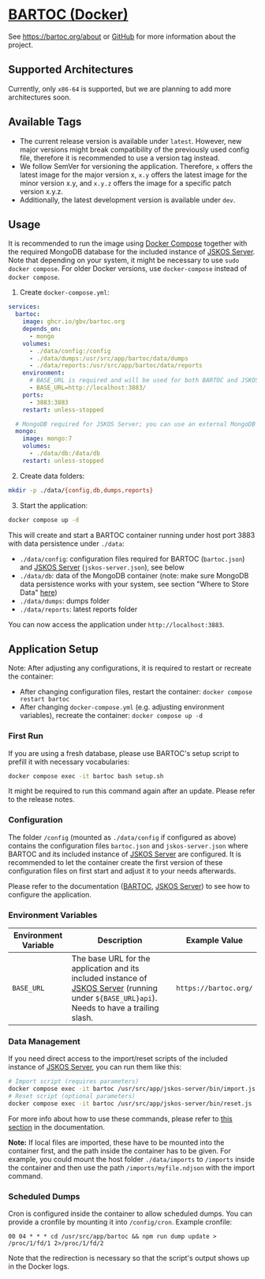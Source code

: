 # [BARTOC (Docker)](https://github.com/gbv/bartoc.org)

See https://bartoc.org/about or [GitHub](https://github.com/gbv/bartoc.org) for more information about the project.

## Supported Architectures
Currently, only `x86-64` is supported, but we are planning to add more architectures soon.

## Available Tags
- The current release version is available under `latest`. However, new major versions might break compatibility of the previously used config file, therefore it is recommended to use a version tag instead.
- We follow SemVer for versioning the application. Therefore, `x` offers the latest image for the major version x, `x.y` offers the latest image for the minor version x.y, and `x.y.z` offers the image for a specific patch version x.y.z.
- Additionally, the latest development version is available under `dev`.

## Usage
It is recommended to run the image using [Docker Compose](https://docs.docker.com/compose/) together with the required MongoDB database for the included instance of [JSKOS Server]. Note that depending on your system, it might be necessary to use `sudo docker compose`. For older Docker versions, use `docker-compose` instead of `docker compose`.

1. Create `docker-compose.yml`:

```yml
services:
  bartoc:
    image: ghcr.io/gbv/bartoc.org
    depends_on:
      - mongo
    volumes:
      - ./data/config:/config
      - ./data/dumps:/usr/src/app/bartoc/data/dumps
      - ./data/reports:/usr/src/app/bartoc/data/reports
    environment:
      # BASE_URL is required and will be used for both BARTOC and JSKOS Server
      - BASE_URL=http://localhost:3883/
    ports:
      - 3883:3883
    restart: unless-stopped

  # MongoDB required for JSKOS Server; you can use an external MongoDB as well (needs to be configured in data/config/jskos-server.json)
  mongo:
    image: mongo:7
    volumes:
      - ./data/db:/data/db
    restart: unless-stopped
```

2. Create data folders:

```bash
mkdir -p ./data/{config,db,dumps,reports}
```

3. Start the application:

```bash
docker compose up -d
```

This will create and start a BARTOC container running under host port 3883 with data persistence under `./data`:

- `./data/config`: configuration files required for BARTOC (`bartoc.json`) and [JSKOS Server] (`jskos-server.json`), see below
- `./data/db`: data of the MongoDB container (note: make sure MongoDB data persistence works with your system, see section "Where to Store Data" [here](https://hub.docker.com/_/mongo))
- `./data/dumps`: dumps folder
- `./data/reports`: latest reports folder

You can now access the application under `http://localhost:3883`.

## Application Setup
Note: After adjusting any configurations, it is required to restart or recreate the container:
- After changing configuration files, restart the container: `docker compose restart bartoc`
- After changing `docker-compose.yml` (e.g. adjusting environment variables), recreate the container: `docker compose up -d`

### First Run
If you are using a fresh database, please use BARTOC's setup script to prefill it with necessary vocabularies:

```sh
docker compose exec -it bartoc bash setup.sh
```

It might be required to run this command again after an update. Please refer to the release notes.

### Configuration
The folder `/config` (mounted as `./data/config` if configured as above) contains the configuration files `bartoc.json` and `jskos-server.json` where BARTOC and its included instance of [JSKOS Server] are configured. It is recommended to let the container create the first version of these configuration files on first start and adjust it to your needs afterwards.

Please refer to the documentation ([BARTOC](https://github.com/gbv/bartoc.org#configuration), [JSKOS Server](https://github.com/gbv/jskos-server#configuration)) to see how to configure the application.

### Environment Variables
| Environment Variable | Description                                                                                   | Example Value       |
|----------------------|-----------------------------------------------------------------------------------------------|---------------------|
| `BASE_URL`           | The base URL for the application and its included instance of [JSKOS Server] (running under `${BASE_URL}api`). Needs to have a trailing slash.                                         | `https://bartoc.org/`          |

### Data Management
If you need direct access to the import/reset scripts of the included instance of [JSKOS Server], you can run them like this:

```sh
# Import script (requires parameters)
docker compose exec -it bartoc /usr/src/app/jskos-server/bin/import.js
# Reset script (optional parameters)
docker compose exec -it bartoc /usr/src/app/jskos-server/bin/reset.js
```

For more info about how to use these commands, please refer to [this section](https://github.com/gbv/jskos-server#data-import) in the documentation.

**Note:** If local files are imported, these have to be mounted into the container first, and the path inside the container has to be given. For example, you could mount the host folder `./data/imports` to `/imports` inside the container and then use the path `/imports/myfile.ndjson` with the import command.

### Scheduled Dumps
Cron is configured inside the container to allow scheduled dumps. You can provide a cronfile by mounting it into `/config/cron`. Example cronfile:

```cron
00 04 * * * cd /usr/src/app/bartoc && npm run dump update > /proc/1/fd/1 2>/proc/1/fd/2
```

Note that the redirection is necessary so that the script's output shows up in the Docker logs.

[JSKOS Server]: https://github.com/gbv/jskos-server
